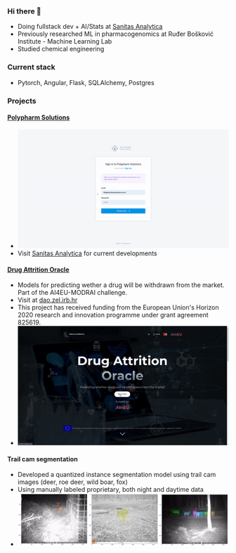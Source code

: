 ### Hi there 👋

- Doing fullstack dev + AI/Stats at [Sanitas Analytica](https://www.sanitasanalytica.com/)
- Previously researched ML in pharmacogenomics at Ruđer Bošković Institute - Machine Learning Lab
- Studied chemical engineering

### Current stack
- Pytorch, Angular, Flask, SQLAlchemy, Postgres

### Projects
#### [Polypharm Solutions](https://app.polypharm.solutions)
- ![poly](./polypharm_demo_latest.gif)
- Visit [Sanitas Analytica](https://www.polypharm.solutions) for current developments

#### [Drug Attrition Oracle](https://github.com/dionizijefa/Drug-Attrition-Oracle)
- Models for predicting wether a drug will be withdrawn from the market. Part of the AI4EU-MODRAI challenge.
- Visit at [dao.zel.irb.hr](dao.zel.irb.hr)
- This project has received funding from the European Union's Horizon 2020 research and innovation programme under grant agreement 825619.
- ![dao](./dao.gif)

#### Trail cam segmentation
- Developed a quantized instance segmentation model using trail cam images (deer, roe deer, wild boar, fox)
- Using manually labeled proprietary, both night and daytime data
- ![segmentation](./segmentation.jpg)

